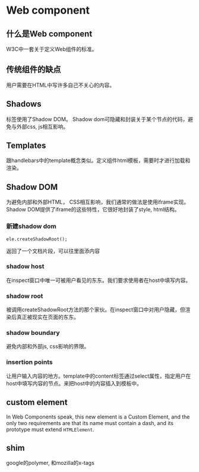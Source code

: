 # Web component

## 什么是Web component
W3C中一套关于定义Web组件的标准。

## 传统组件的缺点
用户需要在HTML中写许多自己不关心的内容。

## Shadows
<vedio>标签使用了Shadow DOM。
Shadow dom可隐藏和封装关于某个节点的代码，避免与外部css, js相互影响。

## Templates
跟handlebars中的template概念类似。定义组件html模板，需要时才进行加载和渲染。

## Shadow DOM

为避免内部和外部HTML， CSS相互影响，我们通常的做法是使用iframe实现。Shadow DOM提供了iframe的这些特性，它很好地封装了style, html结构。

### 新建shadow dom
    ele.createShadowRoot();
返回了一个文档片段，可以往里面添内容

### shadow host
在inspect窗口中唯一可被用户看见的东东。我们要求使用者在host中填写内容。

### shadow root
被调用createShadowRoot方法的那个家伙。在inspect窗口中对用户隐藏，但渲染后真正被现实在页面的东东。

### shadow boundary
避免内部和外部js, css影响的界限。

### insertion points
让用户输入内容的地方。template中的content标签通过select属性，指定用户在host中填写内容的节点。来把host中的内容插入到模板中。

## custom element
 In Web Components speak, this new element is a Custom Element, and the only two requirements are that its name must contain a dash, and its prototype must extend `HTMLElement`.

## shim
google的polymer, 和mozilla的x-tags

